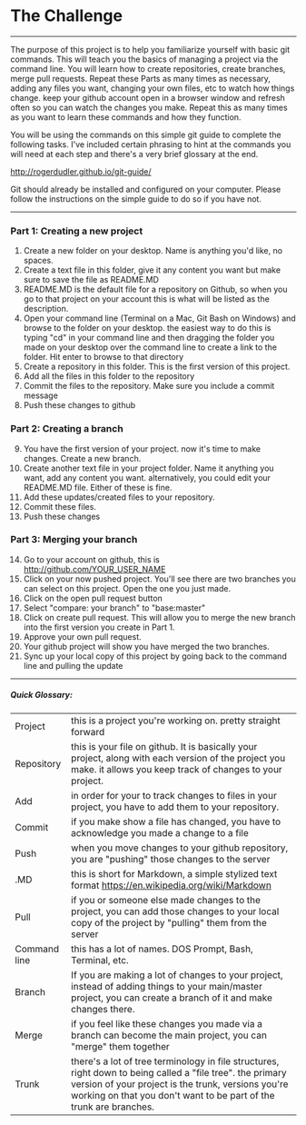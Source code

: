 # The Challenge
___
The purpose of this project is to help you familiarize yourself with basic git commands. This will teach you the basics of managing a project via the command line. You will learn how to create repositories, create branches, merge pull requests. Repeat these Parts as many times as necessary, adding any files you want, changing your own files, etc to watch how things change. keep your github account open in a browser window and refresh often so you can watch the changes you make. Repeat this as many times as you want to learn these commands and how they function. 

You will be using the commands on this simple git guide to complete the following tasks. I've included certain phrasing to hint at the commands you will need at each step and there's a very brief glossary at the end. 

http://rogerdudler.github.io/git-guide/



Git should already be installed and configured on your computer. Please follow the instructions on the simple guide to do so if you have not.


___

### Part 1: Creating a new project
1. Create a new folder on your desktop. Name is anything you'd like, no spaces.
2. Create a text file in this folder, give it any content you want but make sure to save the file as README.MD
3. README.MD is the default file for a repository on Github, so when you go to that project on your account this is what will be listed as the description.
4. Open your command line (Terminal on a Mac, Git Bash on Windows) and browse to the folder on your desktop. the easiest way to do this is typing "cd" in your command line and then dragging the folder you made on your desktop over the command line to create a link to the folder. Hit enter to browse to that directory
5. Create a repository in this folder. This is the first version of this project. 
6. Add all the files in this folder to the repository
7. Commit the files to the repository. Make sure you include a commit message
8. Push these changes to github

### Part 2: Creating a branch
9. You have the first version of your project. now it's time to make changes. Create a new branch.
10. Create another text file in your project folder. Name it anything you want, add any content you want. alternatively, you could edit your README.MD file. Either of these is fine. 
11. Add these updates/created files to your repository.
12. Commit these files.
13. Push these changes

### Part 3: Merging your branch
14. Go to your account on github, this is http://github.com/YOUR_USER_NAME
15. Click on your now pushed project. You'll see there are two branches you can select on this project. Open the one you just made.
16. Click on the open pull request button
17. Select "compare: your branch" to "base:master"
18. Click on create pull request. This will allow you to merge the new branch into the first version you create in Part 1. 
19. Approve your own pull request. 
20. Your github project will show you have merged the two branches. 
21. Sync up your local copy of this project by going back to the command line and pulling the update





___



##### Quick Glossary:


|  |  |
| ------ | ------ |
| Project | this is a project you're working on. pretty straight forward |
| Repository | this is your file on github. It is basically your project, along with each version of the project you make. it allows you keep track of changes to your project. |
| Add | in order for your to track changes to files in your project, you have to add them to your repository.  |
| Commit | if you make show a file has changed, you have to acknowledge you made a change to a file |
| Push | when you move changes to your github repository, you are "pushing" those changes to the server |
| .MD | this is short for Markdown, a simple stylized text format https://en.wikipedia.org/wiki/Markdown |
| Pull | if you or someone else made changes to the project, you can add those changes to your local copy of the project by "pulling" them from the server |
| Command line | this has a lot of names. DOS Prompt, Bash, Terminal, etc.  |
| Branch | If you are making a lot of changes to your project, instead of adding things to your main/master project, you can create a branch of it and make changes there.  |
| Merge | if you feel like these changes you made via a branch can become the main project, you can "merge" them together |
| Trunk | there's a lot of tree terminology in file structures, right down to being called a "file tree". the primary version of your project is the trunk, versions you're working on that you don't want to be part of the trunk are branches. |
